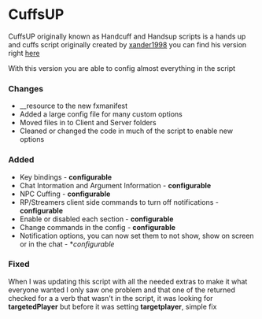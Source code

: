 # CuffsUP
CuffsUP originally known as Handcuff and Handsup scripts is a hands up and cuffs script originally created by [xander1998](https://github.com/xander1998)
you can find his version right [here](https://github.com/xander1998/cuff-handsup)

With this version you are able to config almost everything in the script

### Changes
* __resource to the new fxmanifest
* Added a large config file for many custom options
* Moved files in to Client and Server folders
* Cleaned or changed the code in much of the script to enable new options

### Added
* Key bindings - **configurable**
* Chat Intormation and Argument Information - **configurable**
* NPC Cuffing - **configurable**
* RP/Streamers client side commands to turn off notifications - **configurable**
* Enable or disabled each section - **configurable**
* Change commands in the config - **configurable**
* Notification options, you can now set them to not show, show on screen or in the chat - **configurable*

### Fixed
When I was updating this script with all the needed extras to make it what everyone wanted I only saw one problem
and that one of the returned checked for a a verb that wasn't in the script, it was looking for **targetedPlayer** but before it was
setting **targetplayer**, simple fix
